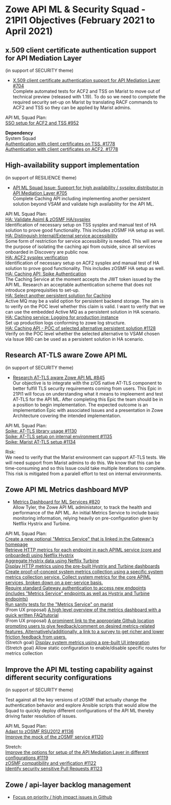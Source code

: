 # Zowe API ML & Security Squad - 21PI1 Objectives (February 2021 to April 2021)


## x.509 client certificate authentication support for API Mediation Layer
(in support of SECURITY theme)

* [X.509 client certificate authentication support for API Mediation Layer #704](https://github.com/zowe/api-layer/issues/704)  
Complete automated tests for ACF2 and TSS on Marist to move out of technical preview (released with 1.19). To do so we need to complete the required security set-up on Marist by translating RACF commands to ACF2 and TSS so they can be applied by Marist admins.

API ML Squad Plan:  
[SSO setup for ACF2 and TSS #952](https://github.com/zowe/api-layer/issues/952)  

**Dependency**  
System Squad  
[Authentication with client certificates on TSS. #1778](https://github.com/zowe/zowe-install-packaging/issues/1778)  
[Authentication with client certificates on ACF2. #1778](https://github.com/zowe/zowe-install-packaging/issues/1779)  

## High-availability support implementation
(in support of RESILIENCE theme)

* [API ML Squad Issue: Support for high availability / sysplex distributor in API Mediation Layer #705](https://github.com/zowe/api-layer/issues/705)  
Complete Caching API including implementing another persistent solution beyond VSAM and validate high availability for the API ML.

API ML Squad Plan:  
[HA: Validate Apiml & zOSMF HA/sysplex](https://github.com/zowe/api-layer/issues/858)  
Identification of necessary setup on TSS sysplex and manual test of HA solution to prove good functionality. This includes zOSMF HA setup as well.  
[HA: Distinguish Internal/External service accessibility](https://github.com/zowe/api-layer/issues/861)  
Some form of restriction for service accessibility is needed. This will serve the purpose of isolating the caching api from outside, since all services onboarded in Discovery are public now.  
[HA: ACF2 sysplex verification](https://github.com/zowe/api-layer/issues/864)  
Identification of necessary setup on ACF2 sysplex and manual test of HA solution to prove good functionality. This includes zOSMF HA setup as well.  
[HA: Caching API: Spike Authentication](https://github.com/zowe/api-layer/issues/891)  
The Caching Service at the moment accepts the JWT token issued by the API ML. Research an acceptable authentication scheme that does not introduce preprequisities to set-up.  
[HA: Select another persistent solution for Caching](https://github.com/zowe/api-layer/issues/980)  
Active MQ may be a valid option for persistent backend storage. The aim is to verify on the POC level whether this claim is valid. I want to verify that we can use the embedded Active MQ as a persistent solution in HA scenario.  
[HA: Caching service: Logging for production instance](https://github.com/zowe/api-layer/issues/1000)  
Set up production logs conforming to zowe log structure.  
[HA: Caching API - POC of selected alternative persistent solution #1128](https://github.com/zowe/api-layer/issues/1128)  
Verify on the POC level whether the selected alternative to VSAM chosen via Issue 980 can be used as a persistent solution in HA scenario.  

## Research AT-TLS aware Zowe API ML
(in support of SECURITY theme)

* [Research AT-TLS aware Zowe API ML #845](https://github.com/zowe/api-layer/issues/845)  
Our objective is to integrate with the z/OS native AT-TLS component to better fulfill TLS security requirements coming from users. This Epic in 21PI1 will focus on understanding what it means to impleement and test AT-TLS for the API ML. After completing this Epic the team should be in a position to begin implementation. The expected outcome is an implementation Epic with associated Issues and a presentation in Zowe Architecture covering the intended implementation.  

API ML Squad Plan:  
[Spike: AT-TLS library usage #1130](https://github.com/zowe/api-layer/issues/1130)  
[Spike: AT-TLS setup on internal environment #1135](https://github.com/zowe/api-layer/issues/1135)  
[Spike: Marist AT-TLS setup #1134](https://github.com/zowe/api-layer/issues/1134)  

Risk:  
We need to verify that the Marist environment can support AT-TLS tests. We will need support from Marist admins to do this. We know that this can be time-consuming and so this Issue could take multiple iterations to complete. This risk is mitigated from a paralell effort to test on internal environments.

## Zowe API ML Metrics dashboard MVP

* [Metrics Dashboard for ML Services #820](https://github.com/zowe/api-layer/issues/820)  
Allow Tyler, the Zowe API ML administator, to track the health and performance of the API ML.
An initial Metrics Service to include basic monitoring information, relying heavily on pre-configuration given by Netflix Hystrix and Turbine.

API ML Squad Plan:  
[Create a new optional "Metrics Service" that is linked in the Gateway's homepage](https://github.com/zowe/api-layer/issues/1098)  
[Retrieve HTTP metrics for each endpoint in each APIML service (core and onboarded) using Netflix Hystrix](https://github.com/zowe/api-layer/issues/867)  
[Aggregate Hystrix data using Neftlix Turbine](https://github.com/zowe/api-layer/issues/868)  
[Display HTTP metrics using the pre-built Hystrix and Turbine dashboards](https://github.com/zowe/api-layer/issues/868)    
[Create proof-of-concept system metrics collection using a specific system metrics collection service. Collect system metrics for the core APIML services, broken down on a per-service basis.](https://github.com/zowe/api-layer/issues/1101)  
[Require standard Gateway authentication to access new endpoints (includes "Metrics Service" endpoints as well as Hystrix and Turbine endpoints)](https://github.com/zowe/api-layer/issues/1101)    
[Run sanity tests for the "Metrics Service" on marist](https://github.com/zowe/api-layer/issues/1114)  
(From UX proposal) [A high level overview of the metrics dashboard with a quick written FAQ/tutorial](https://github.com/zowe/api-layer/issues/1045)  
(From UX proposal) [A prominent link to the appropriate Github location prompting users to give feedback/comment on desired metrics-related features. Alternatively/additionally, a link to a survey to get richer and lower friction feedback from users.](https://github.com/zowe/api-layer/issues/1100)  
(Stretch goal) [Display system metrics using a pre-built UI integration](https://github.com/zowe/api-layer/issues/872)  
(Stretch goal) Allow static configuration to enable/disable specific routes for metrics collection  

## Improve the API ML testing capability against different security configurations  
(in support of SECURITY theme)  

Test against all the key versions of zOSMF that actually change the authentication behavior and explore Ansible scripts that would allow the Squad to quickly deploy different configurations of the API ML thereby driving faster resolution of issues.  

API ML Squad Plan:  
[Adapt to zOSMF RSU2012 #1136](https://github.com/zowe/api-layer/issues/1136)  
[Improve the mock of the zOSMF service #1120](https://github.com/zowe/api-layer/issues/1120)  

Stretch:  
[Improve the options for setup of the API Mediation Layer in different configurations #1119](https://github.com/zowe/api-layer/issues/1119)  
[zOSMF compatibility and verification #1122](https://github.com/zowe/api-layer/issues/1122)  
[Identify security sensitive Pull Requests #1123](https://github.com/zowe/api-layer/issues/1123)  

## Zowe / api-layer backlog management

* [Focus on priority / high impact issues in Github](https://github.com/zowe/api-layer/labels/21PI1)
